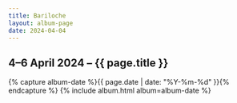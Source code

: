 ```yaml
---
title: Bariloche
layout: album-page
date: 2024-04-04
---
```

## 4–6 April 2024 – {{ page.title }}
{% capture album-date %}{{ page.date | date: "%Y-%m-%d" }}{% endcapture %}
{% include album.html album=album-date %}
